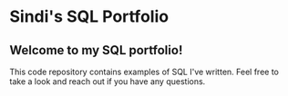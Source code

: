 # Sindi's SQL Portfolio
## Welcome to my SQL portfolio! 
This code repository contains examples of SQL I've written. Feel free to take a look and reach out if you have any questions.
